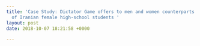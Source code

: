 ```yaml
---
title: 'Case Study: Dictator Game offers to men and women counterparts in a sample
  of Iranian female high-school students '
layout: post
date: 2018-10-07 18:21:58 +0000

---
```

